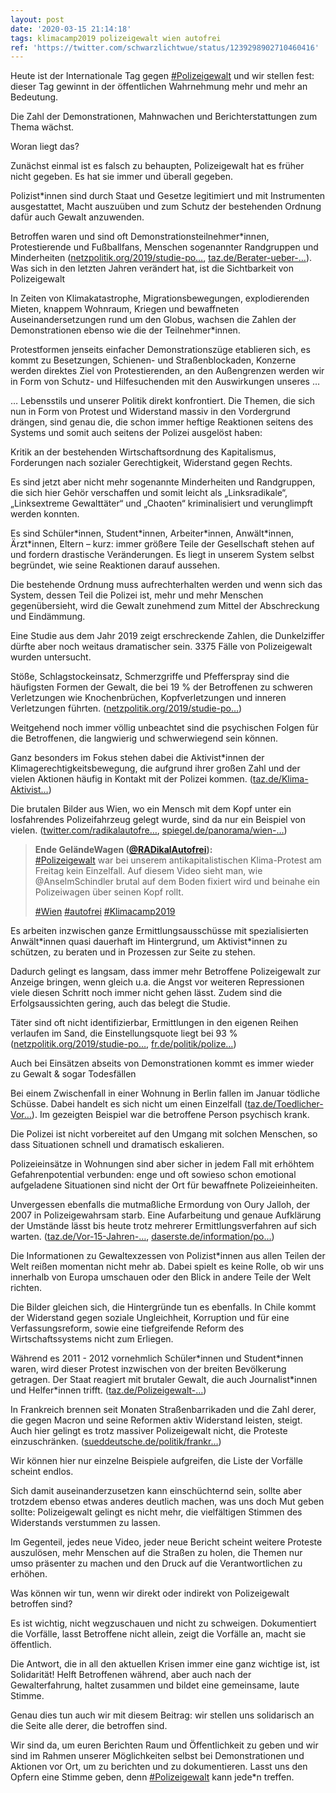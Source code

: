 ```yaml
---
layout: post
date: '2020-03-15 21:14:18'
tags: klimacamp2019 polizeigewalt wien autofrei
ref: 'https://twitter.com/schwarzlichtwue/status/1239298902710460416'
---
```

Heute ist der Internationale Tag gegen [#Polizeigewalt](/t/polizeigewalt) und wir stellen fest: dieser Tag gewinnt in der öffentlichen Wahrnehmung mehr und mehr an Bedeutung.

Die Zahl der Demonstrationen, Mahnwachen und Berichterstattungen zum Thema wächst.



Woran liegt das?



Zunächst einmal ist es falsch zu behaupten, Polizeigewalt hat es früher nicht gegeben. Es hat sie immer und überall gegeben.

Polizist\*innen sind durch Staat und Gesetze legitimiert und mit Instrumenten ausgestattet, Macht auszuüben und zum Schutz der bestehenden Ordnung dafür auch Gewalt anzuwenden.

Betroffen waren und sind oft Demonstrationsteilnehmer\*innen, Protestierende und Fußballfans, Menschen sogenannter Randgruppen und Minderheiten ([netzpolitik.org/2019/studie-po…](https://netzpolitik.org/2019/studie-polizeigewalt-richtet-sich-meistens-gegen-demonstrationsteilnehmer-und-fussballfans/), [taz.de/Berater-ueber-…](https://taz.de/Berater-ueber-rassistische-Polizeigewalt/!5671660/)). Was sich in den letzten Jahren verändert hat, ist die Sichtbarkeit von Polizeigewalt

In Zeiten von Klimakatastrophe, Migrationsbewegungen, explodierenden Mieten, knappem Wohnraum, Kriegen und bewaffneten Auseinandersetzungen rund um den Globus, wachsen die Zahlen der Demonstrationen ebenso wie die der Teilnehmer\*innen.

Protestformen jenseits einfacher Demonstrationszüge etablieren sich, es kommt zu Besetzungen, Schienen- und Straßenblockaden, Konzerne werden direktes Ziel von Protestierenden, an den Außengrenzen werden wir in Form von Schutz- und Hilfesuchenden mit den Auswirkungen unseres …

… Lebensstils und unserer Politik direkt konfrontiert. Die Themen, die sich nun in Form von Protest und Widerstand massiv in den Vordergrund drängen, sind genau die, die schon immer heftige Reaktionen seitens des Systems und somit auch seitens der Polizei ausgelöst haben:

Kritik an der bestehenden Wirtschaftsordnung des Kapitalismus, Forderungen nach sozialer Gerechtigkeit, Widerstand gegen Rechts.

Es sind jetzt aber nicht mehr sogenannte Minderheiten und Randgruppen, die sich hier Gehör verschaffen und somit leicht als „Linksradikale“, „Linksextreme Gewalttäter“ und „Chaoten“ kriminalisiert und verunglimpft werden konnten.

Es sind Schüler\*innen, Student\*innen, Arbeiter\*innen, Anwält\*innen, Ärzt\*innen, Eltern – kurz: immer größere Teile der Gesellschaft stehen auf und fordern drastische Veränderungen. Es liegt in unserem System selbst begründet, wie seine Reaktionen darauf aussehen.

Die bestehende Ordnung muss aufrechterhalten werden und wenn sich das System, dessen Teil die Polizei ist, mehr und mehr Menschen gegenübersieht, wird die Gewalt zunehmend zum Mittel der Abschreckung und Eindämmung.

Eine Studie aus dem Jahr 2019 zeigt erschreckende Zahlen, die Dunkelziffer dürfte aber noch weitaus dramatischer sein. 3375 Fälle von Polizeigewalt wurden untersucht.

Stöße, Schlagstockeinsatz, Schmerzgriffe und Pfefferspray sind die häufigsten Formen der Gewalt, die bei 19 % der Betroffenen zu schweren Verletzungen wie Knochenbrüchen, Kopfverletzungen und inneren Verletzungen führten. ([netzpolitik.org/2019/studie-po…](https://netzpolitik.org/2019/studie-polizeigewalt-richtet-sich-meistens-gegen-demonstrationsteilnehmer-und-fussballfans/))

Weitgehend noch immer völlig unbeachtet sind die psychischen Folgen für die Betroffenen, die langwierig und schwerwiegend sein können.

Ganz besonders im Fokus stehen dabei die Aktivist\*innen der Klimagerechtigkeitsbewegung, die aufgrund ihrer großen Zahl und der vielen Aktionen häufig in Kontakt mit der Polizei kommen. ([taz.de/Klima-Aktivist…](https://taz.de/Klima-Aktivistinnen-kritisieren-Polizei/!5659757/))

Die brutalen Bilder aus Wien, wo ein Mensch mit dem Kopf unter ein losfahrendes Polizeifahrzeug gelegt wurde, sind da nur ein Beispiel von vielen. ([twitter.com/radikalautofre…](https://twitter.com/radikalautofrei/status/1135607168881766400?lang=en), [spiegel.de/panorama/wien-…](https://www.spiegel.de/panorama/wien-polizeigewalt-so-erinnert-sich-ein-klima-demonstrant-a-1271210.html))
> <b>Ende GeländeWagen ([@RADikalAutofrei](https://twitter.com/RADikalAutofrei)):</b>  
>[#Polizeigewalt](/t/polizeigewalt) war bei unserem antikapitalistischen Klima-Protest am Freitag kein Einzelfall. Auf diesem Video sieht man, wie ⁦@AnselmSchindler⁩ brutal auf dem Boden fixiert wird und beinahe ein Polizeiwagen über seinen Kopf rollt.  
>  
>[#Wien](/t/wien) [#autofrei](/t/autofrei) [#Klimacamp2019](/t/klimacamp2019)   



Es arbeiten inzwischen ganze Ermittlungsausschüsse mit spezialisierten Anwält\*innen quasi dauerhaft im Hintergrund, um Aktivist\*innen zu schützen, zu beraten und in Prozessen zur Seite zu stehen.

Dadurch gelingt es langsam, dass immer mehr Betroffene Polizeigewalt zur Anzeige bringen, wenn gleich u.a. die Angst vor weiteren Repressionen viele diesen Schritt noch immer nicht gehen lässt. Zudem sind die Erfolgsaussichten gering, auch das belegt die Studie.

Täter sind oft nicht identifizierbar, Ermittlungen in den eigenen Reihen verlaufen im Sand, die Einstellungsquote liegt bei 93 % ([netzpolitik.org/2019/studie-po…](https://netzpolitik.org/2019/studie-polizeigewalt-richtet-sich-meistens-gegen-demonstrationsteilnehmer-und-fussballfans/), [fr.de/politik/polize…](https://www.fr.de/politik/polizeigewalt-deutschland-studie-fuenf-mehr-uebergriffe-bekannt-13013085.html))



Auch bei Einsätzen abseits von Demonstrationen kommt es immer wieder zu Gewalt &amp; sogar Todesfällen

Bei einem Zwischenfall in einer Wohnung in Berlin fallen im Januar tödliche Schüsse. Dabei handelt es sich nicht um einen Einzelfall ([taz.de/Toedlicher-Vor…](https://taz.de/Toedlicher-Vorfall-in-Berlin/!5659280/)). Im gezeigten Beispiel war die betroffene Person psychisch krank.

Die Polizei ist nicht vorbereitet auf den Umgang mit solchen Menschen, so dass Situationen schnell und dramatisch eskalieren.

Polizeieinsätze in Wohnungen sind aber sicher in jedem Fall mit erhöhtem Gefahrenpotential verbunden: enge und oft sowieso schon emotional aufgeladene Situationen sind nicht der Ort für bewaffnete Polizeieinheiten.

Unvergessen ebenfalls die mutmaßliche Ermordung von Oury Jalloh, der 2007 in Polizeigewahrsam starb. Eine Aufarbeitung und genaue Aufklärung der Umstände lässt bis heute trotz mehrerer Ermittlungsverfahren auf sich warten. ([taz.de/Vor-15-Jahren-…](https://taz.de/Vor-15-Jahren-starb-Oury-Jalloh/!5650368/), [daserste.de/information/po…](https://www.daserste.de/information/politik-weltgeschehen/monitor/videosextern/der-fall-oury-jalloh-ermittlungen-sollen-ausbleiben-100.html))

Die Informationen zu Gewaltexzessen von Polizist\*innen aus allen Teilen der Welt reißen momentan nicht mehr ab. Dabei spielt es keine Rolle, ob wir uns innerhalb von Europa umschauen oder den Blick in andere Teile der Welt richten.

Die Bilder gleichen sich, die Hintergründe tun es ebenfalls. In Chile kommt der Widerstand gegen soziale Ungleichheit, Korruption und für eine Verfassungsreform, sowie eine tiefgreifende Reform des Wirtschaftssystems nicht zum Erliegen.

Während es 2011 - 2012 vornehmlich Schüler\*innen und Student\*innen waren, wird dieser Protest inzwischen von der breiten Bevölkerung getragen. Der Staat reagiert mit brutaler Gewalt, die auch Journalist\*innen und Helfer\*innen trifft. ([taz.de/Polizeigewalt-…](https://taz.de/Polizeigewalt-in-Chile-laesst-nicht-nach/!5671407/))

In Frankreich brennen seit Monaten Straßenbarrikaden und die Zahl derer, die gegen Macron und seine Reformen aktiv Widerstand leisten, steigt. Auch hier gelingt es trotz massiver Polizeigewalt nicht, die Proteste einzuschränken. ([sueddeutsche.de/politik/frankr…](https://www.sueddeutsche.de/politik/frankreich-polizeigewalt-macron-1.4759269))

Wir können hier nur einzelne Beispiele aufgreifen, die Liste der Vorfälle scheint endlos.

Sich damit auseinanderzusetzen kann einschüchternd sein, sollte aber trotzdem ebenso etwas anderes deutlich machen, was uns doch Mut geben sollte: Polizeigewalt gelingt es nicht mehr, die vielfältigen Stimmen des Widerstands verstummen zu lassen.

Im Gegenteil, jedes neue Video, jeder neue Bericht scheint weitere Proteste auszulösen, mehr Menschen auf die Straßen zu holen, die Themen nur umso präsenter zu machen und den Druck auf die Verantwortlichen zu erhöhen.

Was können wir tun, wenn wir direkt oder indirekt von Polizeigewalt betroffen sind?



Es ist wichtig, nicht wegzuschauen und nicht zu schweigen. Dokumentiert die Vorfälle, lasst Betroffene nicht allein, zeigt die Vorfälle an, macht sie öffentlich.

Die Antwort, die in all den aktuellen Krisen immer eine ganz wichtige ist, ist Solidarität! Helft Betroffenen während, aber auch nach der Gewalterfahrung, haltet zusammen und bildet eine gemeinsame, laute Stimme.

Genau dies tun auch wir mit diesem Beitrag: wir stellen uns solidarisch an die Seite alle derer, die betroffen sind.

Wir sind da, um euren Berichten Raum und Öffentlichkeit zu geben und wir sind im Rahmen unserer Möglichkeiten selbst bei Demonstrationen und Aktionen vor Ort, um zu berichten und zu dokumentieren. Lasst uns den Opfern eine Stimme geben, denn [#Polizeigewalt](/t/polizeigewalt) kann jede\*n treffen.
